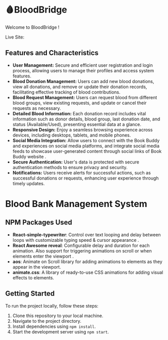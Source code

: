 #  🩸BloodBridge

Welcome to BloodBridge !

Live Site:

## Features and Characteristics
- **User Management:** Secure and efficient user registration and login process, allowing users to manage their profiles and access system features.
- **Blood Donation Management:** Users can add new blood donations, view all donations, and remove or update their donation records, facilitating effective tracking of blood contributions. 
- **Blood Request Management:**  Users can request blood from different blood groups, view existing requests, and update or cancel their requests as necessary.
- **Detailed Blood Information:** Each donation record includes vital information such as donor details, blood group, last donation date, and status (Available/Used), presenting essential data at a glance.
- **Responsive Design:** Enjoy a seamless browsing experience across devices, including desktops, tablets, and mobile phones.
- **Social Media Integration:** Allow users to connect with the Book Buddy and experiences on social media platforms, and integrate social media feeds to showcase user-generated content through social links of Book Buddy website .
- **Secure Authentication:** User's data is protected with secure authentication methods to ensure privacy and security.
- **Notifications:** Users receive alerts for successful actions, such as successful donations or requests, enhancing user experience through timely updates.

# Blood Bank Management System


## NPM Packages Used
- **React-simple-typewriter**: Control over text looping and delay between loops with customizable typing speed & cursor appearance .
- **React Awesome reveal**:  Configurable delay and duration for each animation. Also support for triggering animations on scroll or when elements enter the viewport .
- **aos**: Animate on Scroll library for adding animations to elements as they appear in the viewport.
- **animate.css**: A library of ready-to-use CSS animations for adding visual effects to elements.


## Getting Started
To run the project locally, follow these steps:
1. Clone this repository to your local machine.
2. Navigate to the project directory.
3. Install dependencies using `npm install`.
4. Start the development server using `npm start`.

